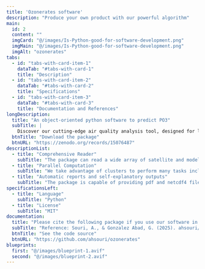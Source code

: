 ```yaml
---
title: 'Ozonerates software'
description: "Produce your own product with our powerful algorithm"
main:
  id: 2
  content: ""
  imgCard: "@/images/Is-Python-good-for-software-development.png"
  imgMain: "@/images/Is-Python-good-for-software-development.png"
  imgAlt: "ozonerates"
tabs:
  - id: "tabs-with-card-item-1"
    dataTab: "#tabs-with-card-1"
    title: "Description"
  - id: "tabs-with-card-item-2"
    dataTab: "#tabs-with-card-2"
    title: "Specifications"
  - id: "tabs-with-card-item-3"
    dataTab: "#tabs-with-card-3"
    title: "Documentation and References"
longDescription:
  title: "An object-oriented python software to predict PO3"
  subTitle: |
    Discover our cutting-edge air quality analysis tool, designed for long-term research with global coverage. By utilizing bias-corrected OMI HCHO and NO2 retrievals, this product generates PO₃ estimates and sensitivity maps at a spatial resolution of 0.25x0.25 degrees, spanning the period from 2005 to 2024. Perfect for long-term analysis, it provides reliable, comprehensive data for tracking ozone trends and environmental impacts over nearly two decades. Ideal for researchers seeking to understand air quality dynamics over time.
  btnTitle: "Download the package"
  btnURL: "https://zenodo.org/records/15076487"
descriptionList:
  - title: "Comprehensive Reader"
    subTitle: "The package can read a wide array of satellite and models to execute the task."
  - title: "Parallel Computation"
    subTitle: "We take advantage of clusters to perform many tasks including reading and prediction in parallel mode"
  - title: "Automatic reports and self-explanatory outputs"
    subTitle: "The package is capable of providing pdf and netcdf4 files for outputting"
specificationsLeft:
  - title: "Language"
    subTitle: "Python"
  - title: "License"
    subTitle: "MIT"
documentation:
  title: "Please cite the following package if you use our software in your research:"
  subTitle: "Reference: Souri, A., & Gonzalez Abad, G. (2025). ahsouri/ozonerates: Ozonerates v1.0 (1.0). Zenodo. https://doi.org/10.5281/zenodo.15076487" 
  btnTitle: "See the code source"
  btnURL: "https://github.com/ahsouri/ozonerates"
blueprints:
  first: "@/images/blueprint-1.avif"
  second: "@/images/blueprint-2.avif"  
---
```

